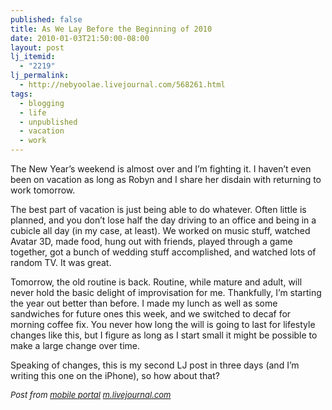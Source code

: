 ```yaml
---
published: false
title: As We Lay Before the Beginning of 2010
date: 2010-01-03T21:50:00-08:00
layout: post
lj_itemid:
  - "2219"
lj_permalink:
  - http://nebyoolae.livejournal.com/568261.html
tags:
  - blogging
  - life
  - unpublished
  - vacation
  - work
---
```

The New Year&#8217;s weekend is almost over and I&#8217;m fighting it. I haven&#8217;t even been on vacation as long as Robyn and I share her disdain with returning to work tomorrow.

<!--more-->

The best part of vacation is just being able to do whatever. Often little is planned, and you don&#8217;t lose half the day driving to an office and being in a cubicle all day (in my case, at least). We worked on music stuff, watched Avatar 3D, made food, hung out with friends, played through a game together, got a bunch of wedding stuff accomplished, and watched lots of random TV. It was great.

Tomorrow, the old routine is back. Routine, while mature and adult, will never hold the basic delight of improvisation for me. Thankfully, I&#8217;m starting the year out better than before. I made my lunch as well as some sandwiches for future ones this week, and we switched to decaf for morning coffee fix. You never how long the will is going to last for lifestyle changes like this, but I figure as long as I start small it might be possible to make a large change over time.

Speaking of changes, this is my second LJ post in three days (and I&#8217;m writing this one on the iPhone), so how about that?

<font size="-1"><i>Post from <a href="http://www.livejournal.ru/mobile/portal" target="_blank">mobile portal</a> <a href="http://m.livejournal.com/" target="_blank">m.livejournal.com</a></i></font>
